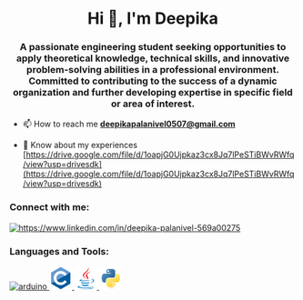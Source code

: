 <h1 align="center">Hi 👋, I'm Deepika</h1>
<h3 align="center">A passionate engineering student seeking opportunities to apply theoretical knowledge, technical skills, and innovative problem-solving abilities in a professional environment. Committed to contributing to the success of a dynamic organization and further developing expertise in specific field or area of interest.</h3>

- 📫 How to reach me **deepikapalanivel0507@gmail.com**

- 📄 Know about my experiences [https://drive.google.com/file/d/1oapjG0Ujpkaz3cx8Jq7lPeSTiBWvRWfq/view?usp=drivesdk](https://drive.google.com/file/d/1oapjG0Ujpkaz3cx8Jq7lPeSTiBWvRWfq/view?usp=drivesdk)

<h3 align="left">Connect with me:</h3>
<p align="left">
<a href="https://linkedin.com/in/https://www.linkedin.com/in/deepika-palanivel-569a00275" target="blank"><img align="center" src="https://raw.githubusercontent.com/rahuldkjain/github-profile-readme-generator/master/src/images/icons/Social/linked-in-alt.svg" alt="https://www.linkedin.com/in/deepika-palanivel-569a00275" height="30" width="40" /></a>
</p>

<h3 align="left">Languages and Tools:</h3>
<p align="left"> <a href="https://www.arduino.cc/" target="_blank" rel="noreferrer"> <img src="https://cdn.worldvectorlogo.com/logos/arduino-1.svg" alt="arduino" width="40" height="40"/> </a> <a href="https://www.cprogramming.com/" target="_blank" rel="noreferrer"> <img src="https://raw.githubusercontent.com/devicons/devicon/master/icons/c/c-original.svg" alt="c" width="40" height="40"/> </a> <a href="https://www.java.com" target="_blank" rel="noreferrer"> <img src="https://raw.githubusercontent.com/devicons/devicon/master/icons/java/java-original.svg" alt="java" width="40" height="40"/> </a> <a href="https://www.python.org" target="_blank" rel="noreferrer"> <img src="https://raw.githubusercontent.com/devicons/devicon/master/icons/python/python-original.svg" alt="python" width="40" height="40"/> </a> </p>

